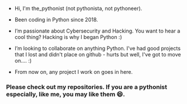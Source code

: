 - Hi, I'm the_pythonist (not pythonista, not pythoneer).

- Been coding in Python since 2018. 

- I’m passionate about Cybersecurity and Hacking. You want to hear a cool thing? Hacking is why I began Python :)


- I’m looking to collaborate on anything Python. I've had good projects that I lost and didn't place on github - hurts but well, I've got to move on.... :)

- From now on, any project I work on goes in here. 



### Please check out my repositories. If you are a pythonist especially, like me, you may like them 😄.

<!---
the-pythonist/the-pythonist is a ✨ special ✨ repository because its `README.md` (this file) appears on your GitHub profile.
You can click the Preview link to take a look at your changes.
--->
